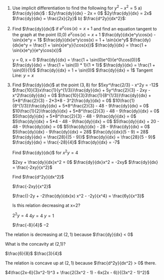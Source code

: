 1) Use implicit differentiation to find the following for $y^2 - x^2 = 5$
	a) $\frac{dy}{dx}$ : $2y\frac{dy}{dx} - 2x = 0$
		$2y\frac{dy}{dx} = 2x$
		$\frac{dy}{dx} = \frac{2x}{2y}$
	b) $\frac{d^2y}{dx^2}$: 
2) Find $\frac{dy}{dx}$ if $e^y\cos(x) = x + 1$ and find an equation tangent to the graph at the point (0,0)
	$e^y\cos(x) = x + 1$
	$\frac{dy}{dx}e^y\cos(x) - \sin(x)e^y = 1$
	$\frac{dy}{dx}e^y\cos(x) = 1 + \sin(x)e^y$
	$\frac{dy}{dx}e^y = \frac{1 + \sin(x)e^y}{\cos(x)}$
	$\frac{dy}{dx} = \frac{1 + \sin(x)e^y}{e^y\cos(x)}$
	
	y = 0, x = 0
	$\frac{dy}{dx} = \frac{1 + \sin(0)e^0}{e^0\cos(0)}$
	$\frac{dy}{dx} = \frac{1 + \sin(0) * 1}{1 * 1}$
	$\frac{dy}{dx} = \frac{1 + \sin(0)}{1}$
	$\frac{dy}{dx} = 1 + \sin(0)$
	$\frac{dy}{dx} = 1$
	Tangent Line: $y=x$
	
	
3) Find $\frac{dy}{dx}$ at the point $(3, 8)$ for $5xy^\frac{2/3} - x^2y = -12$
	$\frac{10}{3}x\frac{1}{y^{1/3}}\frac{dy}{dx} + 5y^\frac{2}{3} - 2xy - x^2\frac{dy}{dx} = 0$
	$\frac{10}{3}3\frac{1}{8^{1/3}}\frac{dy}{dx} + 5*8^\frac{2}{3} - 2*3*8 - 3^2\frac{dy}{dx} = 0$
	$10\frac{1}{8^{1/3}}\frac{dy}{dx} + 5*8^\frac{2}{3} - 48 - 9\frac{dy}{dx} = 0$
	$10\frac{1}{2}\frac{dy}{dx} + 5*8^\frac{2}{3} - 48 - 9\frac{dy}{dx} = 0$
	$5\frac{dy}{dx} + 5*8^\frac{2}{3} - 48 - 9\frac{dy}{dx} = 0$
	$5\frac{dy}{dx} + 5*4 - 48 - 9\frac{dy}{dx} = 0$
	$5\frac{dy}{dx} + 20 - 48 - 9\frac{dy}{dx} = 0$
	$5\frac{dy}{dx} - 28 - 9\frac{dy}{dx} = 0$
	$5\frac{dy}{dx} - 9\frac{dy}{dx} = 28$
	$\frac{dy}{dx}(5 - 9) = 28$
	$\frac{dy}{dx} = \frac{28}{(5 - 9)}$
	$\frac{dy}{dx} = \frac{28}{5 - 9}$
	$\frac{dy}{dx} = \frac{-28}{4}$
	$\frac{dy}{dx} = -7$
	
	
	
	Find $\frac{dy}{dx}$ for $x^2y = 4$ 
	
	$2xy + \frac{dy}{dx}x^2 = 0$
	$\frac{dy}{dx}x^2 = -2xy$
	$\frac{dy}{dx} = \frac{-2xy}{x^2}$
	
	
	Find $\frac{d^2y}{dx^2}$
	
	$\frac{-2xy}{x^2}$
	
	$\frac{(-2y + -2\frac{dy}{dx}x) x^2 - -2y}{x^4} = \frac{6y}{x^3}$
	
	
	Is this relation decreasing at x=2?
	
	$2^2y = 4$
	$4y = 4$
	$y = 1$
	
	$\frac{-8}{4}$
	$-2$
	
The relation is decreasing at $(2,1)$ because $\frac{dy}{dx} < 0$

What is the concavity at (2,1)?

$\frac{6}{8}$
$\frac{3}{4}$

The relation is concave up at $(2,1)$ because $\frac{d^2y}{dx^2} > 0$ there.


$4\frac{2x-6}{3x^2-1}^3 + \frac{2(3x^2 - 1) - 6x(2x - 6)}{(3x^2 - 1)^2}$